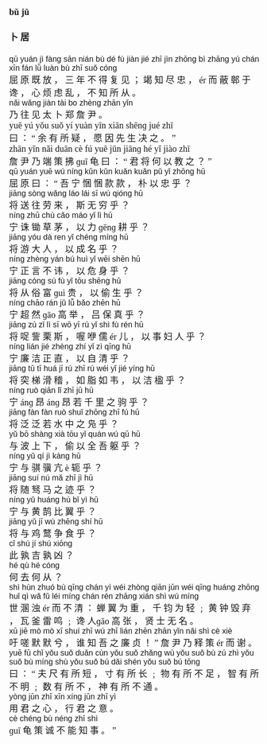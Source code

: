 <font face=楷体 size=4>


#### bǔ  jū  
#### 卜  居  



<font face=Arial size=3>qū  yuán  jì  fànɡ  sān  nián  bù  dé  fù  jiàn  jié  zhī  jìn  zhōnɡ  bì  zhānɡ  yú  chán  xīn  fán  lǜ  luàn  bù  zhī  suǒ  cónɡ</font>  
屈  原  既  放 ，  三  年  不  得  复  见 ；  竭  知  尽  忠 ，  ér  而  蔽  鄣  于  谗 ，  心  烦  虑  乱 ，  不  知 所  从 。  
<font face=Arial size=3>nǎi  wǎnɡ  jiàn  tài  bo  zhènɡ  zhān  yǐn  </font>  
乃  往  见  太  卜  郑  詹  尹 。  
yuē  yú  yǒu  suǒ  yí  yuàn  yīn  xiān  shēnɡ  jué  zhī  
曰 ： “  余  有  所  疑 ，  愿  因  先  生  决  之 。 ”  
zhān  yǐn  nǎi  duān  cè  fú  yuē  jūn  jiānɡ  hé  yǐ  jiào  zhī  
詹  尹  乃  端  策  拂  ɡuī  龟  曰 ： “  君  将  何  以  教  之 ？ ”  
<font face=Arial size=3>qū  yuán  yuē  wú  nínɡ  kǔn  kǔn  kuǎn  kuǎn  pǔ  yǐ  zhōnɡ  hū</font>  
屈  原  曰 ： “  吾  宁  悃  悃  款  款 ，  朴  以  忠  乎 ？  
<font face=Arial size=3>jiānɡ  sònɡ  wǎnɡ  láo  lái  sī  wú  qiónɡ  hū</font>  
将  送  往  劳  来 ，  斯  无  穷  乎 ？  
<font face=Arial size=3>nínɡ  zhū  chú  cǎo  máo  yǐ  lì  hū</font>  
宁  诛  锄  草  茅 ，  以  力  ɡēnɡ  耕  乎 ？  
<font face=Arial size=3>jiānɡ  yóu  dà  ren  yǐ  chénɡ  mínɡ  hū</font>  
将  游  大  人 ，  以  成  名  乎 ？  
<font face=Arial size=3>nínɡ  zhènɡ  yán  bú  huì  yǐ  wēi  shēn  hū</font>  
宁  正  言  不  讳 ，  以  危  身  乎 ？  
<font face=Arial size=3>jiānɡ  cónɡ  sú  fù  yǐ  tōu  shēnɡ  hū</font>  
将  从  俗  富  ɡuì  贵 ，  以  偷  生  乎 ？  
<font face=Arial size=3>nínɡ  chāo  rán  jǔ  lǚ  bǎo  zhēn  hū</font>  
宁  超  然  ɡāo  高  举 ，  吕  保  真  乎 ？  
<font face=Arial size=3>jiānɡ  zú  zǐ  lì  sī  wō  yī  rú  yǐ  shì  fù  rén  hū</font>  
将  哫  訾  栗  斯 ，  喔  咿  儒  ér  儿 ，  以  事  妇  人  乎 ？  
<font face=Arial size=3>nínɡ  lián  jié  zhènɡ  zhí  yǐ  zì  qīnɡ  hū</font>  
宁  廉  洁  正  直 ，  以  自  清  乎 ？  
<font face=Arial size=3>jiānɡ  tū  tī  huá  jī  rú  zhī  rú  wéi  yǐ  jié  yínɡ  hū</font>  
将  突  梯  滑  稽 ，  如  脂  如  韦 ，  以  洁  楹  乎 ？  
<font face=Arial size=3>nínɡ  ruò  qiān  lǐ  zhī  jū  hū</font>  
宁  ánɡ  昂  ánɡ  昂  若  千  里  之  驹  乎 ？  
<font face=Arial size=3>jiānɡ  fàn  fàn  ruò  shuǐ  zhōnɡ  zhī  fú  hū</font>  
将  泛  泛  若  水  中  之  凫  乎 ？  
<font face=Arial size=3>yǔ  bō  shànɡ  xià  tōu  yǐ  quán  wú  qū  hū</font>  
与  波  上  下 ，  偷  以  全  吾  躯  乎 ？  
<font face=Arial size=3>nínɡ  yǔ  qí  jì  kànɡ  hū</font>  
宁  与  骐  骥  亢  è 轭  乎 ？  
<font face=Arial size=3>jiānɡ  suí  nú  mǎ  zhī  jì  hū</font>  
将  随  驽  马  之  迹  乎 ？  
<font face=Arial size=3>nínɡ  yǔ  huánɡ  hú  bǐ  yì  hū</font>  
宁  与  黄  鹄  比  翼  乎 ？  
<font face=Arial size=3>jiānɡ  yǔ  jī  wù  zhēnɡ  shí  hū</font>  
将  与  鸡  鹜  争  食  乎 ？  
<font face=Arial size=3>cǐ  shú  jí  shú  xiōnɡ</font>  
此  孰  吉  孰  凶 ？  
<font face=Arial size=3>hé  qù  hé  cónɡ</font>  
何  去  何  从 ？  
<font face=Arial size=3>shì  hùn  zhuó  bù  qīnɡ  chán  yì  wéi  zhònɡ  qiān  jūn  wéi  qīnɡ  huánɡ  zhōnɡ  huǐ  qì  wǎ  fǔ  léi  mínɡ  chán  rén  zhānɡ  xián  shì  wú  mínɡ</font>  
世  溷  浊  ér  而  不  清 ：  蝉  翼  为  重 ，  千  钧  为  轻 ﹔  黄  钟  毁  弃 ，  瓦  釜  雷  鸣 ﹔  谗  人ɡāo  高  张 ，  贤  士  无  名 。  
<font face=Arial size=3>xū  jiē  mò  mò  xī  shuí  zhī  wú  zhī  lián  zhēn  zhān  yǐn  nǎi  shì  cè  xiè  </font>  
吁  嗟  默  默  兮 ，  谁  知  吾  之  廉  贞 ！ ”  詹  尹  乃  释  策  ér  而  谢 。  
<font face=Arial size=3>yuē  fū  chǐ  yǒu  suǒ  duǎn  cùn  yǒu  suǒ  zhǎnɡ  wù  yǒu  suǒ  bù  zú  zhì  yǒu  suǒ  bù  mínɡ  shù  yǒu  suǒ  bú  dǎi  shén  yǒu  suǒ  bú  tōnɡ</font>  
曰 ： “  夫  尺  有  所  短 ，  寸  有  所  长 ﹔  物  有  所  不  足 ，  智  有  所  不  明 ﹔  数  有  所  不  ，  神  有  所  不  通 。  
<font face=Arial size=3>yònɡ  jūn  zhī  xīn  xínɡ  jūn  zhī  yì  </font>  
用  君  之  心 ，  行  君  之  意 。  
<font face=Arial size=3>cè  chénɡ  bù  nénɡ  zhī  shì</font>  
ɡuī  龟  策  诚  不  能  知  事 。 ”  



</font>